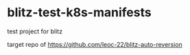 # blitz-test-k8s-manifests

test project for blitz

target repo of https://github.com/leoc-22/blitz-auto-reversion
